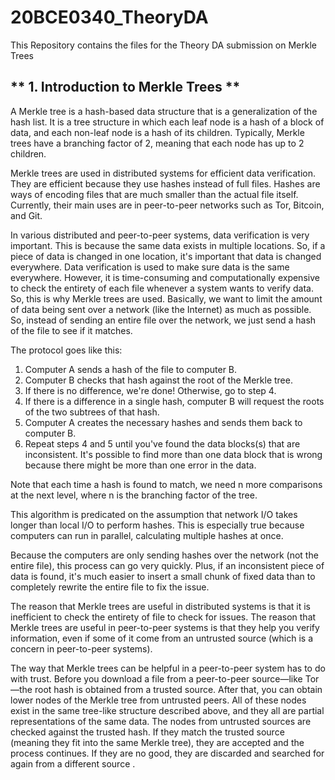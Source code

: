 # 20BCE0340_TheoryDA
This Repository contains the files for the Theory DA submission on Merkle Trees

## ** **1. Introduction to Merkle Trees** **

A Merkle tree is a hash-based data structure that is a generalization of the hash list. It is a tree structure in which each leaf node is a hash of a block of data, and each non-leaf node is a hash of its children. Typically, Merkle trees have a branching factor of 2, meaning that each node has up to 2 children.

Merkle trees are used in distributed systems for efficient data verification. They are efficient because they use hashes instead of full files. Hashes are ways of encoding files that are much smaller than the actual file itself. Currently, their main uses are in peer-to-peer networks such as Tor, Bitcoin, and Git.

In various distributed and peer-to-peer systems, data verification is very important. This is because the same data exists in multiple locations. So, if a piece of data is changed in one location, it's important that data is changed everywhere. Data verification is used to make sure data is the same everywhere.
However, it is time-consuming and computationally expensive to check the entirety of each file whenever a system wants to verify data. So, this is why Merkle trees are used. Basically, we want to limit the amount of data being sent over a network (like the Internet) as much as possible. So, instead of sending an entire file over the network, we just send a hash of the file to see if it matches.

The protocol goes like this:

1.	Computer A sends a hash of the file to computer B.
2.	Computer B checks that hash against the root of the Merkle tree.
3.	If there is no difference, we're done! Otherwise, go to step 4.
4.	If there is a difference in a single hash, computer B will request the roots of the two subtrees of that hash.
5.	Computer A creates the necessary hashes and sends them back to computer B.
6.	Repeat steps 4 and 5 until you've found the data blocks(s) that are inconsistent. It's possible to find more than one data block that is wrong because there might be more than one error in the data.


Note that each time a hash is found to match, we need n more comparisons at the next level, where n is the branching factor of the tree.

This algorithm is predicated on the assumption that network I/O takes longer than local I/O to perform hashes. This is especially true because computers can run in parallel, calculating multiple hashes at once.


Because the computers are only sending hashes over the network (not the entire file), this process can go very quickly. Plus, if an inconsistent piece of data is found, it's much easier to insert a small chunk of fixed data than to completely rewrite the entire file to fix the issue.


The reason that Merkle trees are useful in distributed systems is that it is inefficient to check the entirety of file to check for issues. The reason that Merkle trees are useful in peer-to-peer systems is that they help you verify information, even if some of it come from an untrusted source (which is a concern in peer-to-peer systems).


The way that Merkle trees can be helpful in a peer-to-peer system has to do with trust. Before you download a file from a peer-to-peer source—like Tor—the root hash is obtained from a trusted source. After that, you can obtain lower nodes of the Merkle tree from untrusted peers. All of these nodes exist in the same tree-like structure described above, and they all are partial representations of the same data. The nodes from untrusted sources are checked against the trusted hash. If they match the trusted source (meaning they fit into the same Merkle tree), they are accepted and the process continues. If they are no good, they are discarded and searched for again from a different source .
